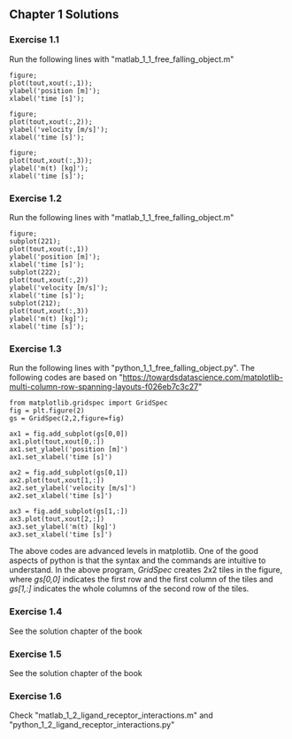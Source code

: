 ## Chapter 1 Solutions

### Exercise 1.1
Run the following lines with "matlab_1_1_free_falling_object.m"

```
figure;
plot(tout,xout(:,1));
ylabel('position [m]');
xlabel('time [s]');

figure;
plot(tout,xout(:,2));
ylabel('velocity [m/s]');
xlabel('time [s]');

figure;
plot(tout,xout(:,3));
ylabel('m(t) [kg]');
xlabel('time [s]');
```

### Exercise 1.2
Run the following lines with "matlab_1_1_free_falling_object.m"
```
figure;
subplot(221);
plot(tout,xout(:,1))
ylabel('position [m]');
xlabel('time [s]');
subplot(222);
plot(tout,xout(:,2))
ylabel('velocity [m/s]');
xlabel('time [s]');
subplot(212);
plot(tout,xout(:,3))
ylabel('m(t) [kg]');
xlabel('time [s]');
```

### Exercise 1.3
Run the following lines with "python_1_1_free_falling_object.py". The following codes are based on "https://towardsdatascience.com/matplotlib-multi-column-row-spanning-layouts-f026eb7c3c27"
```
from matplotlib.gridspec import GridSpec
fig = plt.figure(2)
gs = GridSpec(2,2,figure=fig)

ax1 = fig.add_subplot(gs[0,0])
ax1.plot(tout,xout[0,:])
ax1.set_ylabel('position [m]')
ax1.set_xlabel('time [s]')

ax2 = fig.add_subplot(gs[0,1])
ax2.plot(tout,xout[1,:])
ax2.set_ylabel('velocity [m/s]')
ax2.set_xlabel('time [s]')

ax3 = fig.add_subplot(gs[1,:])
ax3.plot(tout,xout[2,:])
ax3.set_ylabel('m(t) [kg]')
ax3.set_xlabel('time [s]')
```
The above codes are advanced levels in matplotlib. One of the good aspects of python is that the syntax and the commands are intuitive to understand. In the above program, *GridSpec* creates 2x2 tiles in the figure, where *gs[0,0]* indicates the first row and the first column of the tiles and *gs[1,:]* indicates the whole columns of the second row of the tiles.
  
### Exercise 1.4
See the solution chapter of the book

### Exercise 1.5
See the solution chapter of the book

### Exercise 1.6
Check "matlab_1_2_ligand_receptor_interactions.m" and "python_1_2_ligand_receptor_interactions.py"
